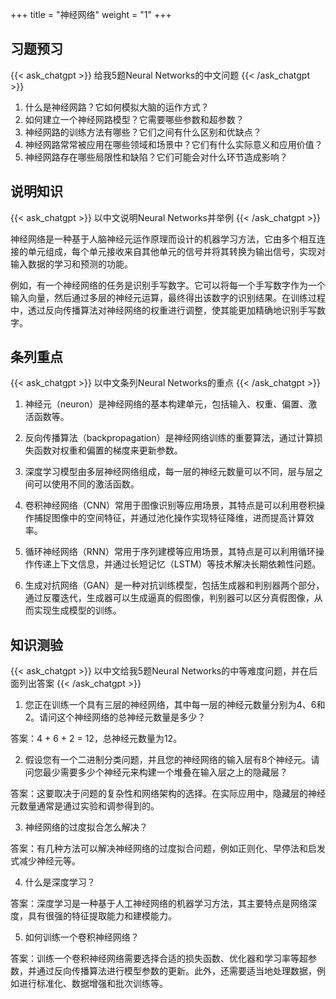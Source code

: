 +++
title = "神经网络"
weight = "1"
+++
## 习题预习
{{< ask_chatgpt >}}
给我5题Neural Networks的中文问题
{{< /ask_chatgpt >}}

1. 什么是神经网路？它如何模拟大脑的运作方式？
2. 如何建立一个神经网路模型？它需要哪些参数和超参数？
3. 神经网路的训练方法有哪些？它们之间有什么区别和优缺点？
4. 神经网路常常被应用在哪些领域和场景中？它们有什么实际意义和应用价值？
5. 神经网路存在哪些局限性和缺陷？它们可能会对什么环节造成影响？   

## 说明知识
{{< ask_chatgpt >}}
以中文说明Neural Networks并举例
{{< /ask_chatgpt >}}

神经网络是一种基于人脑神经元运作原理而设计的机器学习方法，它由多个相互连接的单元组成，每个单元接收来自其他单元的信号并将其转换为输出信号，实现对输入数据的学习和预测的功能。

例如，有一个神经网络的任务是识别手写数字。它可以将每一个手写数字作为一个输入向量，然后通过多层的神经元运算，最终得出该数字的识别结果。在训练过程中，透过反向传播算法对神经网络的权重进行调整，使其能更加精确地识别手写数字。   

## 条列重点
{{< ask_chatgpt >}}
以中文条列Neural Networks的重点
{{< /ask_chatgpt >}}

1. 神经元（neuron）是神经网络的基本构建单元，包括输入、权重、偏置、激活函数等。

2. 反向传播算法（backpropagation）是神经网络训练的重要算法，通过计算损失函数对权重和偏置的梯度来更新参数。

3. 深度学习模型由多层神经网络组成，每一层的神经元数量可以不同，层与层之间可以使用不同的激活函数。

4. 卷积神经网络（CNN）常用于图像识别等应用场景，其特点是可以利用卷积操作捕捉图像中的空间特征，并通过池化操作实现特征降维，进而提高计算效率。

5. 循环神经网络（RNN）常用于序列建模等应用场景，其特点是可以利用循环操作传递上下文信息，并通过长短记忆（LSTM）等技术解决长期依赖性问题。

6. 生成对抗网络（GAN）是一种对抗训练模型，包括生成器和判别器两个部分，通过反覆迭代，生成器可以生成逼真的假图像，判别器可以区分真假图像，从而实现生成模型的训练。   

## 知识测验
{{< ask_chatgpt >}}
以中文给我5题Neural Networks的中等难度问题，并在后面列出答案
{{< /ask_chatgpt >}}

1. 您正在训练一个具有三层的神经网络，其中每一层的神经元数量分别为4、6和2。请问这个神经网络的总神经元数量是多少？

答案：4 + 6 + 2 = 12，总神经元数量为12。

2. 假设您有一个二进制分类问题，并且您的神经网络的输入层有8个神经元。请问您最少需要多少个神经元来构建一个堆叠在输入层之上的隐藏层？

答案：这要取决于问题的复杂性和网络架构的选择。在实际应用中，隐藏层的神经元数量通常是通过实验和调参得到的。

3. 神经网络的过度拟合怎么解决？

答案：有几种方法可以解决神经网络的过度拟合问题，例如正则化、早停法和启发式减少神经元等。

4. 什么是深度学习？

答案：深度学习是一种基于人工神经网络的机器学习方法，其主要特点是网络深度，具有很强的特征提取能力和建模能力。

5. 如何训练一个卷积神经网络？

答案：训练一个卷积神经网络需要选择合适的损失函数、优化器和学习率等超参数，并通过反向传播算法进行模型参数的更新。此外，还需要适当地处理数据，例如进行标准化、数据增强和批次训练等。   

